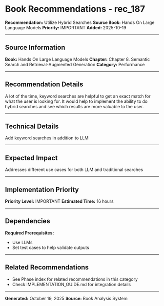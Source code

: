 # Book Recommendations - rec_187

**Recommendation:** Utilize Hybrid Searches
**Source Book:** Hands On Large Language Models
**Priority:** IMPORTANT
**Added:** 2025-10-19

---

## Source Information

**Book:** Hands On Large Language Models
**Chapter:** Chapter 8. Semantic Search and Retrieval-Augmented Generation
**Category:** Performance

---

## Recommendation Details

A lot of the time, keyword searches are helpful to get an exact match for what the user is looking for. It would help to implement the ability to do hybrid searches and see which results are more valuable to the user.

---

## Technical Details

Add keyword searches in addition to LLM

---

## Expected Impact

Addresses different use cases for both LLM and traditional searches

---

## Implementation Priority

**Priority Level:** IMPORTANT
**Estimated Time:** 16 hours

---

## Dependencies

**Required Prerequisites:**

- Use LLMs
- Set test cases to help validate outputs


---

## Related Recommendations

- See Phase index for related recommendations in this category
- Check IMPLEMENTATION_GUIDE.md for integration details

---

**Generated:** October 19, 2025
**Source:** Book Analysis System

